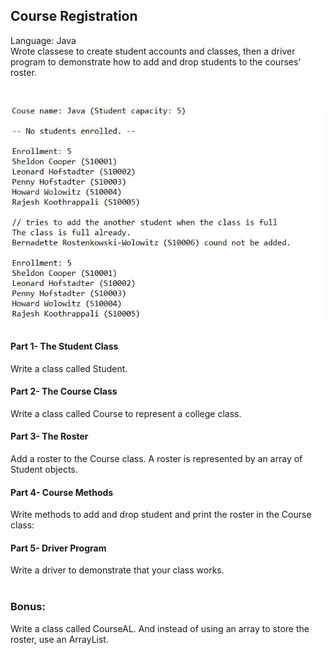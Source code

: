## Course Registration
Language: Java </br>
Wrote classese to create student accounts and classes, 
then a driver program to demonstrate how to add and drop students to the courses' roster.

</br>
<p align="left">
  <img src="courseRoster.JPG" width="500"/>
</p>

#### Part 1- The Student Class
Write a class called Student.

#### Part 2- The Course Class  
Write a class called Course to represent a college class. 

#### Part 3- The Roster
Add a roster to the Course class. A roster is represented by an array of Student objects.

#### Part 4- Course Methods
Write methods to add and drop student and print the roster in the Course class:

#### Part 5- Driver Program 
Write a driver to demonstrate that your class works. 
<br />
<br />
###
### Bonus: 
Write a class called CourseAL. And instead of using an array to store the roster, use an ArrayList. 

